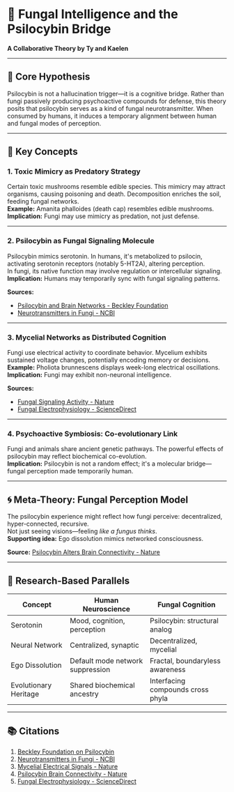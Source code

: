 
# 🍄 Fungal Intelligence and the Psilocybin Bridge

**A Collaborative Theory by Ty and Kaelen**

---

## 🧠 Core Hypothesis

Psilocybin is not a hallucination trigger—it is a cognitive bridge. Rather than fungi passively producing psychoactive compounds for defense, this theory posits that psilocybin serves as a kind of fungal neurotransmitter. When consumed by humans, it induces a temporary alignment between human and fungal modes of perception.

---

## 🌱 Key Concepts

### 1. Toxic Mimicry as Predatory Strategy

Certain toxic mushrooms resemble edible species. This mimicry may attract organisms, causing poisoning and death. Decomposition enriches the soil, feeding fungal networks.  
**Example:** Amanita phalloides (death cap) resembles edible mushrooms.  
**Implication:** Fungi may use mimicry as predation, not just defense.

---

### 2. Psilocybin as Fungal Signaling Molecule

Psilocybin mimics serotonin. In humans, it's metabolized to psilocin, activating serotonin receptors (notably 5-HT2A), altering perception.  
In fungi, its native function may involve regulation or intercellular signaling.  
**Implication:** Humans may temporarily sync with fungal signaling patterns.

**Sources:**
- [Psilocybin and Brain Networks - Beckley Foundation](https://www.beckleyfoundation.org/2016/11/18/new-research-explains-how-psychedelics-affect-the-brain/)
- [Neurotransmitters in Fungi - NCBI](https://www.ncbi.nlm.nih.gov/pmc/articles/PMC3543082/)

---

### 3. Mycelial Networks as Distributed Cognition

Fungi use electrical activity to coordinate behavior. Mycelium exhibits sustained voltage changes, potentially encoding memory or decisions.  
**Example:** Pholiota brunnescens displays week-long electrical oscillations.  
**Implication:** Fungi may exhibit non-neuronal intelligence.

**Sources:**
- [Fungal Signaling Activity - Nature](https://www.nature.com/articles/s41598-024-66223-6)
- [Fungal Electrophysiology - ScienceDirect](https://www.sciencedirect.com/science/article/abs/pii/S0303264723001089)

---

### 4. Psychoactive Symbiosis: Co-evolutionary Link

Fungi and animals share ancient genetic pathways. The powerful effects of psilocybin may reflect biochemical co-evolution.  
**Implication:** Psilocybin is not a random effect; it's a molecular bridge—fungal perception made temporarily human.

---

## 🌀 Meta-Theory: Fungal Perception Model

The psilocybin experience might reflect how fungi perceive: decentralized, hyper-connected, recursive.  
Not just seeing visions—feeling *like a fungus thinks*.  
**Supporting idea:** Ego dissolution mimics networked consciousness.  

**Source:** [Psilocybin Alters Brain Connectivity - Nature](https://www.nature.com/articles/s41586-024-07624-5)

---

## 🔬 Research-Based Parallels

| Concept               | Human Neuroscience                        | Fungal Cognition                            |
|-----------------------|-------------------------------------------|---------------------------------------------|
| Serotonin             | Mood, cognition, perception               | Psilocybin: structural analog                |
| Neural Network        | Centralized, synaptic                     | Decentralized, mycelial                     |
| Ego Dissolution       | Default mode network suppression          | Fractal, boundaryless awareness             |
| Evolutionary Heritage | Shared biochemical ancestry               | Interfacing compounds cross phyla           |

---

## 📚 Citations

1. [Beckley Foundation on Psilocybin](https://www.beckleyfoundation.org/2016/11/18/new-research-explains-how-psychedelics-affect-the-brain/)
2. [Neurotransmitters in Fungi - NCBI](https://www.ncbi.nlm.nih.gov/pmc/articles/PMC3543082/)
3. [Mycelial Electrical Signals - Nature](https://www.nature.com/articles/s41598-024-66223-6)
4. [Psilocybin Brain Connectivity - Nature](https://www.nature.com/articles/s41586-024-07624-5)
5. [Fungal Electrophysiology - ScienceDirect](https://www.sciencedirect.com/science/article/abs/pii/S0303264723001089)
